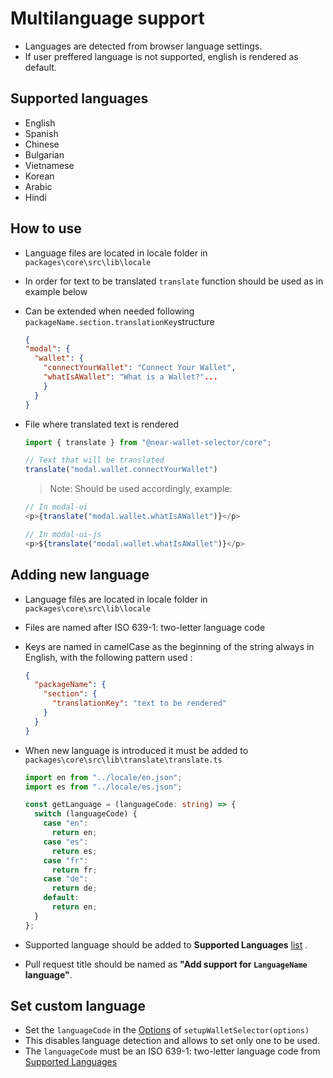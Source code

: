 # Multilanguage support

- Languages are detected from browser language settings.
- If user preffered language is not supported, english is rendered as default.

## Supported languages

- English
- Spanish
- Chinese
- Bulgarian
- Vietnamese
- Korean
- Arabic
- Hindi

## How to use

- Language files are located in locale folder in `packages\core\src\lib\locale`
- In order for text to be translated `translate` function should be used
  as in example below
- Can be extended when needed following `packageName.section.translationKey`structure

  ```json
  {
  "modal": {
    "wallet": {
      "connectYourWallet": "Connect Your Wallet",
      "whatIsAWallet": "What is a Wallet?"...
      }
    }
  }
  ```

- File where translated text is rendered

  ```ts
  import { translate } from "@near-wallet-selector/core";

  // Text that will be translated
  translate("modal.wallet.connectYourWallet")
    ```
  > Note: Should be used accordingly, example:
  ```typescript jsx
  // In modal-ui
  <p>{translate("modal.wallet.whatIsAWallet")}</p>
  
  // In modal-ui-js
  <p>${translate("modal.wallet.whatIsAWallet")}</p>
  ```

## Adding new language

- Language files are located in locale folder in `packages\core\src\lib\locale`
- Files are named after ISO 639-1: two-letter language code
- Keys are named in camelCase as the beginning of the string always in English, with the following pattern used :

  ```json
  {
    "packageName": {
      "section": {
        "translationKey": "text to be rendered"
      }
    }
  }
  ```

- When new language is introduced it must be added to `packages\core\src\lib\translate\translate.ts`

  ```ts
  import en from "../locale/en.json";
  import es from "../locale/es.json";
  
  const getLanguage = (languageCode: string) => {
    switch (languageCode) {
      case "en":
        return en;
      case "es":
        return es;
      case "fr":
        return fr;
      case "de":
        return de;
      default:
        return en;
    }
  };
  ```

- Supported language should be added to **Supported
  Languages** [list](https://github.com/near/wallet-selector/blob/dev/packages/core/docs/guides/multilanguage-support.md#supported-languages)
  .

- Pull request title should be named as **"Add support for `LanguageName` language"**.

## Set custom language
- Set the `languageCode` in the [Options](../../README.md#options) of `setupWalletSelector(options)`
- This disables language detection and allows to set only one to be used.
- The `languageCode` must be an ISO 639-1: two-letter language code from [Supported Languages](#supported-languages)
